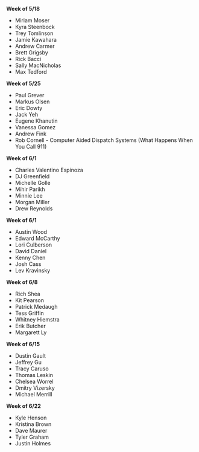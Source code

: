 **Week of 5/18**

* Miriam Moser
* Kyra Steenbock
* Trey Tomlinson
* Jamie Kawahara
* Andrew Carmer
* Brett Grigsby
* Rick Bacci
* Sally MacNicholas
* Max Tedford

**Week of 5/25**

* Paul Grever
* Markus Olsen
* Eric Dowty
* Jack Yeh
* Eugene Khanutin
* Vanessa Gomez
* Andrew Fink
* Rob Cornell - Computer Aided Dispatch Systems (What Happens When You Call 911)

**Week of 6/1**

* Charles Valentino Espinoza
* DJ Greenfield
* Michelle Golle
* Mihir Parikh
* Minnie Lee
* Morgan Miller
* Drew Reynolds

**Week of 6/1**

* Austin Wood
* Edward McCarthy
* Lori Culberson
* David Daniel
* Kenny Chen
* Josh Cass
* Lev Kravinsky

**Week of 6/8**

* Rich Shea
* Kit Pearson
* Patrick Medaugh
* Tess Griffin
* Whitney Hiemstra
* Erik Butcher
* Margarett Ly

**Week of 6/15**

* Dustin Gault
* Jeffrey Gu
* Tracy Caruso
* Thomas Leskin
* Chelsea Worrel
* Dmitry Vizersky
* Michael Merrill

**Week of 6/22**

* Kyle Henson
* Kristina Brown
* Dave Maurer
* Tyler Graham
* Justin Holmes

